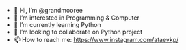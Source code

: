 - 👋 Hi, I’m @grandmooree
- 👀 I’m interested in Programming & Computer
- 🌱 I’m currently learning Python
- 💞️ I’m looking to collaborate on Python project
- 📫 How to reach me: https://www.instagram.com/ataevkp/

<!---
grandmooree/grandmooree is a ✨ special ✨ repository because its `README.md` (this file) appears on your GitHub profile.
You can click the Preview link to take a look at your changes.
--->
